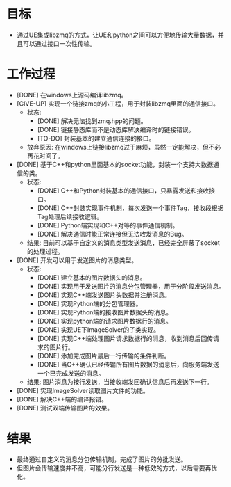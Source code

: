 # 目标
- 通过UE集成libzmq的方式，让UE和python之间可以方便地传输大量数据，并且可以通过接口一次性传输。

# 工作过程
- [DONE] 在windows上源码编译libzmq。
- [GIVE-UP] 实现一个链接zmq的小工程，用于封装libzmq里面的通信接口。
	- 状态:
		- [DONE] 解决无法找到zmq.hpp的问题。
		- [DONE] 链接静态库而不是动态库解决编译时的链接错误。
		- [TO-DO] 封装基本的建立通信连接的接口。
	- 放弃原因: 在windows上链接libzmq过于麻烦，虽然一定能解决，但不必再花时间了。
- [DONE] 基于C++和python里面基本的socket功能，封装一个支持大数据通信的类。
	- 状态:
		- [DONE] C++和Python封装基本的通信接口，只暴露发送和接收接口。
		- [DONE] C++封装实现事件机制，每次发送一个事件Tag，接收段根据Tag处理后续接收逻辑。
		- [DONE] Python端实现和C++对等的事件通信机制。
		- [DONE] 解决通信时能正常连接但无法收发消息的Bug。
	- 结果: 目前可以基于自定义的消息类型发送消息，已经完全屏蔽了socket的处理过程。
- [DONE] 开发可以用于发送图片的消息类型。
	- 状态:
		- [DONE] 建立基本的图片数据头的消息。
		- [DONE] 实现用于发送图片的消息分包管理器，用于分阶段发送消息。
		- [DONE] 实现C++端发送图片头数据并注册消息。
		- [DONE] 实现Python端的分包管理器。
		- [DONE] 实现Python端的接收图片数据头的消息。
		- [DONE] 实现python端的请求图片数据行的消息。
		- [DONE] 实现UE下ImageSolver的子类实现。
		- [DONE] 实现C++端处理图片请求数据行的消息，收到消息后回传请求的图片行。
		- [DONE] 添加完成图片最后一行传输的条件判断。
		- [DONE] 当C++确认已经传输所有图片数据的消息后，向服务端发送一个已完成发送的消息。
	- 结果: 图片消息为按行发送，当接收端发回确认信息后再发送下一行。
- [DONE] 实现ImageSolver读取图片文件的功能。
- [DONE] 解决C++端的编译报错。
- [DONE] 测试双端传输图片的效果。

# 结果
- 最终通过自定义的消息分包传输机制，完成了图片的分批发送。
- 但图片会传输速度并不高，可能分行发送是一种低效的方式，以后需要再优化。